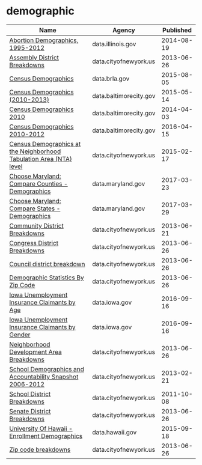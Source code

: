 # demographic

Name | Agency | Published
---- | ---- | ---------
[Abortion Demographics, 1995-2012](../datasets/f7nd-jj28.md) | data.illinois.gov | 2014-08-19
[Assembly District Breakdowns](../datasets/2t32-hbca.md) | data.cityofnewyork.us | 2013-06-26
[Census Demographics](../datasets/xsrb-mxqt.md) | data.brla.gov | 2015-08-05
[Census Demographics (2010-2013)](../datasets/7pnq-8ebe.md) | data.baltimorecity.gov | 2015-05-14
[Census Demographics 2010](../datasets/cix3-h4cy.md) | data.baltimorecity.gov | 2014-04-03
[Census Demographics 2010-2012](../datasets/yp84-wh4q.md) | data.baltimorecity.gov | 2016-04-15
[Census Demographics at the Neighborhood Tabulation Area (NTA) level](../datasets/rnsn-acs2.md) | data.cityofnewyork.us | 2015-02-17
[Choose Maryland: Compare Counties - Demographics](../datasets/pa7d-u6hs.md) | data.maryland.gov | 2017-03-23
[Choose Maryland: Compare States - Demographics](../datasets/8mc4-hxm7.md) | data.maryland.gov | 2017-03-29
[Community District Breakdowns](../datasets/w3c6-35wg.md) | data.cityofnewyork.us | 2013-06-21
[Congress District Breakdowns](../datasets/77d2-9ebr.md) | data.cityofnewyork.us | 2013-06-26
[Council district breakdown](../datasets/jqy3-ybjq.md) | data.cityofnewyork.us | 2013-06-26
[Demographic Statistics By Zip Code](../datasets/kku6-nxdu.md) | data.cityofnewyork.us | 2013-06-26
[Iowa Unemployment Insurance Claimants by Age](../datasets/7uss-66ak.md) | data.iowa.gov | 2016-09-16
[Iowa Unemployment Insurance Claimants by Gender](../datasets/t92x-wtrh.md) | data.iowa.gov | 2016-09-16
[Neighborhood Development Area Breakdowns](../datasets/urvc-2kdr.md) | data.cityofnewyork.us | 2013-06-26
[School Demographics and Accountability Snapshot 2006-2012](../datasets/ihfw-zy9j.md) | data.cityofnewyork.us | 2013-02-21
[School District Breakdowns](../datasets/g3vh-kbnw.md) | data.cityofnewyork.us | 2011-10-08
[Senate District Breakdowns](../datasets/uv67-wxba.md) | data.cityofnewyork.us | 2013-06-26
[University Of Hawaii - Enrollment Demographics](../datasets/fkt2-a2fc.md) | data.hawaii.gov | 2015-09-18
[Zip code breakdowns](../datasets/6bic-qvek.md) | data.cityofnewyork.us | 2013-06-26

